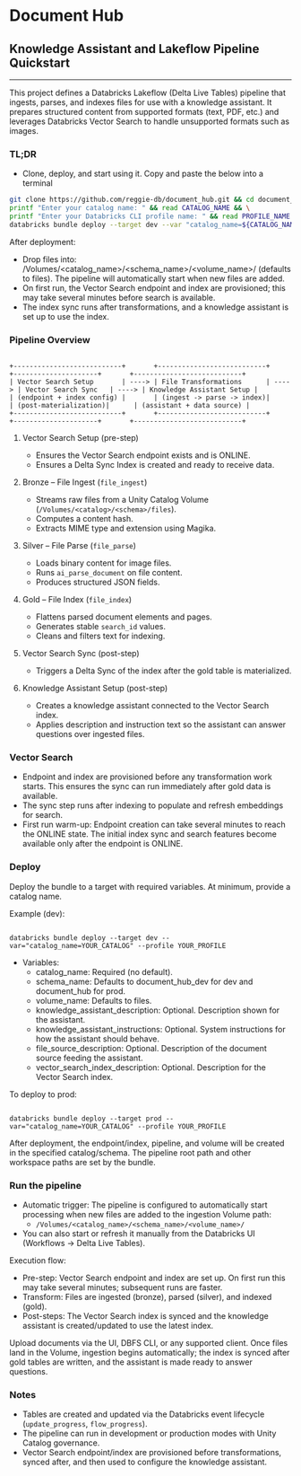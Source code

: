 # Document Hub
## Knowledge Assistant and Lakeflow Pipeline Quickstart
___

This project defines a Databricks Lakeflow (Delta Live Tables) pipeline that ingests, parses, and indexes files for use with a knowledge assistant. It prepares structured content from supported formats (text, PDF, etc.) and leverages Databricks Vector Search to handle unsupported formats such as images.

### TL;DR

- Clone, deploy, and start using it. Copy and paste the below into a terminal
```bash
git clone https://github.com/reggie-db/document_hub.git && cd document_hub && \
printf "Enter your catalog name: " && read CATALOG_NAME && \
printf "Enter your Databricks CLI profile name: " && read PROFILE_NAME && \
databricks bundle deploy --target dev --var "catalog_name=${CATALOG_NAME}" --profile "${PROFILE_NAME}"
```
After deployment:
- Drop files into: /Volumes/<catalog_name>/<schema_name>/<volume_name>/ (defaults to files). The pipeline will automatically start when new files are added.
- On first run, the Vector Search endpoint and index are provisioned; this may take several minutes before search is available.
- The index sync runs after transformations, and a knowledge assistant is set up to use the index.


### Pipeline Overview
```

+---------------------------+       +---------------------------+       +---------------------+       +---------------------------+
| Vector Search Setup       | ----> | File Transformations      | ----> | Vector Search Sync   | ----> | Knowledge Assistant Setup |
| (endpoint + index config) |       | (ingest -> parse -> index)|       | (post-materialization)|      | (assistant + data source) |
+---------------------------+       +---------------------------+       +---------------------+       +---------------------------+
```
1. Vector Search Setup (pre-step)
   - Ensures the Vector Search endpoint exists and is ONLINE.
   - Ensures a Delta Sync Index is created and ready to receive data.

2. Bronze – File Ingest (`file_ingest`)
   - Streams raw files from a Unity Catalog Volume (`/Volumes/<catalog>/<schema>/files`).
   - Computes a content hash.
   - Extracts MIME type and extension using Magika.

3. Silver – File Parse (`file_parse`)
   - Loads binary content for image files.
   - Runs `ai_parse_document` on file content.
   - Produces structured JSON fields.

4. Gold – File Index (`file_index`)
   - Flattens parsed document elements and pages.
   - Generates stable `search_id` values.
   - Cleans and filters text for indexing.

5. Vector Search Sync (post-step)
   - Triggers a Delta Sync of the index after the gold table is materialized.

6. Knowledge Assistant Setup (post-step)
   - Creates a knowledge assistant connected to the Vector Search index.
   - Applies description and instruction text so the assistant can answer questions over ingested files.

### Vector Search

- Endpoint and index are provisioned before any transformation work starts. This ensures the sync can run immediately after gold data is available.
- The sync step runs after indexing to populate and refresh embeddings for search.
- First run warm-up: Endpoint creation can take several minutes to reach the ONLINE state. The initial index sync and search features become available only after the endpoint is ONLINE.


### Deploy

Deploy the bundle to a target with required variables. At minimum, provide a catalog name.

Example (dev):
```

databricks bundle deploy --target dev --var="catalog_name=YOUR_CATALOG" --profile YOUR_PROFILE
```
- Variables:
  - catalog_name: Required (no default).
  - schema_name: Defaults to document_hub_dev for dev and document_hub for prod.
  - volume_name: Defaults to files.
  - knowledge_assistant_description: Optional. Description shown for the assistant.
  - knowledge_assistant_instructions: Optional. System instructions for how the assistant should behave.
  - file_source_description: Optional. Description of the document source feeding the assistant.
  - vector_search_index_description: Optional. Description for the Vector Search index.

To deploy to prod:
```

databricks bundle deploy --target prod --var="catalog_name=YOUR_CATALOG" --profile YOUR_PROFILE
```
After deployment, the endpoint/index, pipeline, and volume will be created in the specified catalog/schema. The pipeline root path and other workspace paths are set by the bundle.

### Run the pipeline

- Automatic trigger: The pipeline is configured to automatically start processing when new files are added to the ingestion Volume path:
  - `/Volumes/<catalog_name>/<schema_name>/<volume_name>/`
- You can also start or refresh it manually from the Databricks UI (Workflows → Delta Live Tables).

Execution flow:
- Pre-step: Vector Search endpoint and index are set up. On first run this may take several minutes; subsequent runs are faster.
- Transform: Files are ingested (bronze), parsed (silver), and indexed (gold).
- Post-steps: The Vector Search index is synced and the knowledge assistant is created/updated to use the latest index.

Upload documents via the UI, DBFS CLI, or any supported client. Once files land in the Volume, ingestion begins automatically; the index is synced after gold tables are written, and the assistant is made ready to answer questions.

### Notes

- Tables are created and updated via the Databricks event lifecycle (`update_progress`, `flow_progress`).
- The pipeline can run in development or production modes with Unity Catalog governance.
- Vector Search endpoint/index are provisioned before transformations, synced after, and then used to configure the knowledge assistant.
